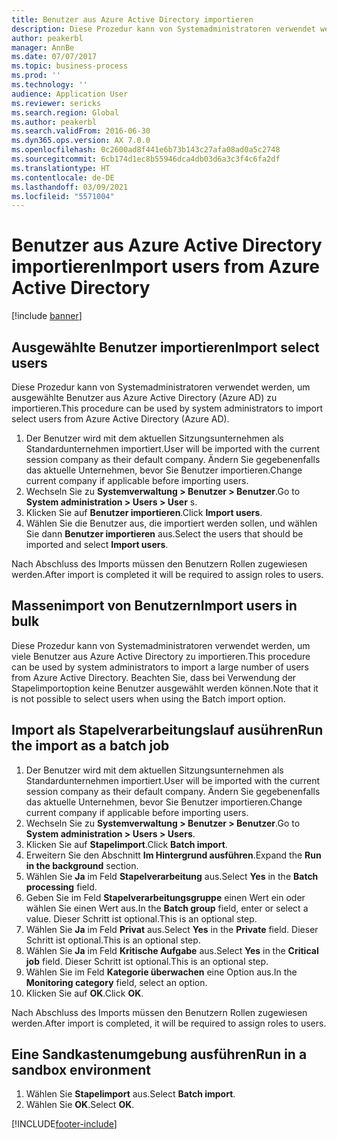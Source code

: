 ```yaml
---
title: Benutzer aus Azure Active Directory importieren
description: Diese Prozedur kann von Systemadministratoren verwendet werden, um ausgewählte Benutzer manuell oder viele Benutzer aus Azure Active Directory zu importieren.
author: peakerbl
manager: AnnBe
ms.date: 07/07/2017
ms.topic: business-process
ms.prod: ''
ms.technology: ''
audience: Application User
ms.reviewer: sericks
ms.search.region: Global
ms.author: peakerbl
ms.search.validFrom: 2016-06-30
ms.dyn365.ops.version: AX 7.0.0
ms.openlocfilehash: 0c2600ad8f441e6b73b143c27afa08ad0a5c2748
ms.sourcegitcommit: 6cb174d1ec8b55946dca4db03d6a3c3f4c6fa2df
ms.translationtype: HT
ms.contentlocale: de-DE
ms.lasthandoff: 03/09/2021
ms.locfileid: "5571004"
---
```

# <a name="import-users-from-azure-active-directory"></a><span data-ttu-id="2a437-103">Benutzer aus Azure Active Directory importieren</span><span class="sxs-lookup"><span data-stu-id="2a437-103">Import users from Azure Active Directory</span></span>

[!include [banner](../../includes/banner.md)]

## <a name="import-select-users"></a><span data-ttu-id="2a437-104">Ausgewählte Benutzer importieren</span><span class="sxs-lookup"><span data-stu-id="2a437-104">Import select users</span></span>

<span data-ttu-id="2a437-105">Diese Prozedur kann von Systemadministratoren verwendet werden, um ausgewählte Benutzer aus Azure Active Directory (Azure AD) zu importieren.</span><span class="sxs-lookup"><span data-stu-id="2a437-105">This procedure can be used by system administrators to import select users from Azure Active Directory (Azure AD).</span></span>

1. <span data-ttu-id="2a437-106">Der Benutzer wird mit dem aktuellen Sitzungsunternehmen als Standardunternehmen importiert.</span><span class="sxs-lookup"><span data-stu-id="2a437-106">User will be imported with the current session company as their default company.</span></span> <span data-ttu-id="2a437-107">Ändern Sie gegebenenfalls das aktuelle Unternehmen, bevor Sie Benutzer importieren.</span><span class="sxs-lookup"><span data-stu-id="2a437-107">Change current company if applicable before importing users.</span></span>
2. <span data-ttu-id="2a437-108">Wechseln Sie zu **Systemverwaltung > Benutzer > Benutzer**.</span><span class="sxs-lookup"><span data-stu-id="2a437-108">Go to **System administration > Users > User** s.</span></span>
3. <span data-ttu-id="2a437-109">Klicken Sie auf **Benutzer importieren**.</span><span class="sxs-lookup"><span data-stu-id="2a437-109">Click **Import users**.</span></span>
4. <span data-ttu-id="2a437-110">Wählen Sie die Benutzer aus, die importiert werden sollen, und wählen Sie dann **Benutzer importieren** aus.</span><span class="sxs-lookup"><span data-stu-id="2a437-110">Select the users that should be imported and select **Import users**.</span></span>

<span data-ttu-id="2a437-111">Nach Abschluss des Imports müssen den Benutzern Rollen zugewiesen werden.</span><span class="sxs-lookup"><span data-stu-id="2a437-111">After import is completed it will be required to assign roles to users.</span></span>

## <a name="import-users-in-bulk"></a><span data-ttu-id="2a437-112">Massenimport von Benutzern</span><span class="sxs-lookup"><span data-stu-id="2a437-112">Import users in bulk</span></span>

<span data-ttu-id="2a437-113">Diese Prozedur kann von Systemadministratoren verwendet werden, um viele Benutzer aus Azure Active Directory zu importieren.</span><span class="sxs-lookup"><span data-stu-id="2a437-113">This procedure can be used by system administrators to import a large number of users from Azure Active Directory.</span></span>
<span data-ttu-id="2a437-114">Beachten Sie, dass bei Verwendung der Stapelimportoption keine Benutzer ausgewählt werden können.</span><span class="sxs-lookup"><span data-stu-id="2a437-114">Note that it is not possible to select users when using the Batch import option.</span></span>

## <a name="run-the-import-as-a-batch-job"></a><span data-ttu-id="2a437-115">Import als Stapelverarbeitungslauf ausühren</span><span class="sxs-lookup"><span data-stu-id="2a437-115">Run the import as a batch job</span></span>
1. <span data-ttu-id="2a437-116">Der Benutzer wird mit dem aktuellen Sitzungsunternehmen als Standardunternehmen importiert.</span><span class="sxs-lookup"><span data-stu-id="2a437-116">User will be imported with the current session company as their default company.</span></span> <span data-ttu-id="2a437-117">Ändern Sie gegebenenfalls das aktuelle Unternehmen, bevor Sie Benutzer importieren.</span><span class="sxs-lookup"><span data-stu-id="2a437-117">Change current company if applicable before importing users.</span></span>
2. <span data-ttu-id="2a437-118">Wechseln Sie zu **Systemverwaltung > Benutzer > Benutzer**.</span><span class="sxs-lookup"><span data-stu-id="2a437-118">Go to **System administration > Users > Users**.</span></span>
3. <span data-ttu-id="2a437-119">Klicken Sie auf **Stapelimport**.</span><span class="sxs-lookup"><span data-stu-id="2a437-119">Click **Batch import**.</span></span>
4. <span data-ttu-id="2a437-120">Erweitern Sie den Abschnitt **Im Hintergrund ausführen**.</span><span class="sxs-lookup"><span data-stu-id="2a437-120">Expand the **Run in the background** section.</span></span>
4. <span data-ttu-id="2a437-121">Wählen Sie **Ja** im Feld **Stapelverarbeitung** aus.</span><span class="sxs-lookup"><span data-stu-id="2a437-121">Select **Yes** in the **Batch processing** field.</span></span>
6. <span data-ttu-id="2a437-122">Geben Sie im Feld **Stapelverarbeitungsgruppe** einen Wert ein oder wählen Sie einen Wert aus.</span><span class="sxs-lookup"><span data-stu-id="2a437-122">In the **Batch group** field, enter or select a value.</span></span> <span data-ttu-id="2a437-123">Dieser Schritt ist optional.</span><span class="sxs-lookup"><span data-stu-id="2a437-123">This is an optional step.</span></span>  
7. <span data-ttu-id="2a437-124">Wählen Sie **Ja** im Feld **Privat** aus.</span><span class="sxs-lookup"><span data-stu-id="2a437-124">Select **Yes** in the **Private** field.</span></span> <span data-ttu-id="2a437-125">Dieser Schritt ist optional.</span><span class="sxs-lookup"><span data-stu-id="2a437-125">This is an optional step.</span></span>  
8. <span data-ttu-id="2a437-126">Wählen Sie **Ja** im Feld **Kritische Aufgabe** aus.</span><span class="sxs-lookup"><span data-stu-id="2a437-126">Select **Yes** in the **Critical job** field.</span></span> <span data-ttu-id="2a437-127">Dieser Schritt ist optional.</span><span class="sxs-lookup"><span data-stu-id="2a437-127">This is an optional step.</span></span>  
9. <span data-ttu-id="2a437-128">Wählen Sie im Feld **Kategorie überwachen** eine Option aus.</span><span class="sxs-lookup"><span data-stu-id="2a437-128">In the **Monitoring category** field, select an option.</span></span>
10. <span data-ttu-id="2a437-129">Klicken Sie auf **OK**.</span><span class="sxs-lookup"><span data-stu-id="2a437-129">Click **OK**.</span></span>

<span data-ttu-id="2a437-130">Nach Abschluss des Imports müssen den Benutzern Rollen zugewiesen werden.</span><span class="sxs-lookup"><span data-stu-id="2a437-130">After import is completed, it will be required to assign roles to users.</span></span>

## <a name="run-in-a-sandbox-environment"></a><span data-ttu-id="2a437-131">Eine Sandkastenumgebung ausführen</span><span class="sxs-lookup"><span data-stu-id="2a437-131">Run in a sandbox environment</span></span>
1. <span data-ttu-id="2a437-132">Wählen Sie **Stapelimport** aus.</span><span class="sxs-lookup"><span data-stu-id="2a437-132">Select **Batch import**.</span></span>
2. <span data-ttu-id="2a437-133">Wählen Sie **OK**.</span><span class="sxs-lookup"><span data-stu-id="2a437-133">Select **OK**.</span></span>


[!INCLUDE[footer-include](../../../../includes/footer-banner.md)]